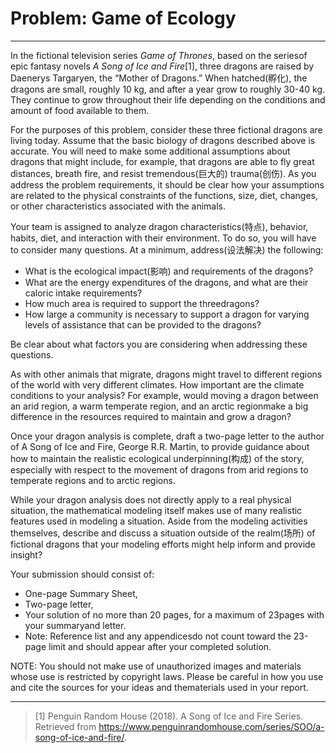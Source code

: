 # Problem: Game of Ecology
---
In the fictional television series *Game of Thrones*, based on the seriesof epic fantasy novels *A Song of Ice and Fire*[1], three dragons are raised by Daenerys Targaryen, the “Mother of Dragons.” When hatched(孵化), the dragons are small, roughly 10 kg, and after a year grow to roughly 30-40 kg. They continue to grow throughout their life depending on the conditions and amount of food available to them. 

For the purposes of this problem, consider these three fictional dragons are living today. Assume that the basic biology of dragons described above is accurate. You will need to make some additional assumptions about dragons that might include, for example, that dragons are able to fly great distances, breath fire, and resist tremendous(巨大的) trauma(创伤). As you address the problem requirements, it should be clear how your assumptions are related to the physical constraints of the functions, size, diet, changes, or other characteristics associated with the animals.

Your team is assigned to analyze dragon characteristics(特点), behavior, habits, diet, and interaction with their environment. To do so, you will have to consider many questions. At a minimum, address(设法解决) the following:
- What is the ecological impact(影响) and requirements of the dragons?
- What are the energy expenditures of the dragons, and what are their caloric intake requirements? 
- How much area is required to support the threedragons?
- How large a community is necessary to support a dragon for varying levels of assistance that can be provided to the dragons? 

Be clear about what factors you are considering when addressing these questions.

As with other animals that migrate, dragons might travel to different regions of the world with very different climates. How important are the climate conditions to your analysis? For example, would moving a dragon between an arid region, a warm temperate region, and an arctic regionmake a big difference in the resources required to maintain and grow a dragon?

Once your dragon analysis is complete, draft a two-page letter to the author of A Song of Ice and Fire, George R.R. Martin, to provide guidance about how to maintain the realistic ecological underpinning(构成) of the story, especially with respect to the movement of dragons from arid regions to temperate regions and to arctic regions.

While your dragon analysis does not directly apply to a real physical situation, the mathematical modeling itself makes use of many realistic features used in modeling a situation. Aside from the modeling activities themselves, describe and discuss a situation outside of the realm(场所) of fictional dragons that your modeling efforts might help inform and provide insight?

Your submission should consist of: 
- One-page Summary Sheet, 
- Two-page letter, 
- Your solution of no more than 20 pages, for a maximum of 23pages with your summaryand letter. 
- Note: Reference list and any appendicesdo not count toward the 23-page limit and should appear after your completed solution.

NOTE: You should not make use of unauthorized images and materials whose use is restricted by copyright laws. Please be careful in how you use and cite the sources for your ideas and thematerials used in your report.

---
>[1] Penguin Random House (2018). A Song of Ice and Fire Series. Retrieved from https://www.penguinrandomhouse.com/series/SOO/a-song-of-ice-and-fire/.
